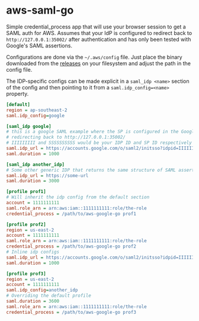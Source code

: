 # aws-saml-go
Simple credential_process app that will use your browser session to get a SAML auth for AWS.
Assumes that your IdP is configured to redirect back to `http://127.0.0.1:35002/` after authentication and has only been
tested with Google's SAML assertions.

Configurations are done via the `~/.aws/config` file. Just place the binary downloaded from 
the [releases](https://github.com/henriquevcosta/aws-saml-go/releases) on your filesystem
and adjust the path in the config file.

The IDP-specific configs can be made explicit in a `saml_idp <name>` section of the config and then pointing to it from a `saml.idp_config=<name>` property.

```ini
[default]
region = ap-southeast-2
saml.idp_config=google

[saml_idp google]
# this is a google SAML example where the SP is configured in the Google Admin console as
# redirecting back to http://127.0.0.1:35002/
# IIIIIIIII and SSSSSSSSSS would be your IDP ID and SP ID respectively
saml.idp_url = https://accounts.google.com/o/saml2/initsso?idpid=IIIIIIIII&spid=SSSSSSSSSS&forceauthn=false
saml.duration = 1000

[saml_idp another_idp]
# Some other generic IDP that returns the same structure of SAML assertion as google
saml.idp_url = https://some-url
saml.duration = 3000

[profile prof1]
# Will inherit the idp config from the default section
account = 1111111111
saml.role_arn = arn:aws:iam::1111111111:role/the-role
credential_process = /path/to/aws-google-go prof1

[profile prof2]
region = us-east-2
account = 1111111111
saml.role_arn = arn:aws:iam::1111111111:role/the-role
credential_process = /path/to/aws-google-go prof2
# Inline idp configs
saml.idp_url = https://accounts.google.com/o/saml2/initsso?idpid=IIIIIIIII&spid=SSSSSSSSSS&forceauthn=false
saml.duration = 1000

[profile prof3]
region = us-east-2
account = 1111111111
saml.idp_config=another_idp
# Overriding the default profile
saml.duration = 3600
saml.role_arn = arn:aws:iam::1111111111:role/the-role
credential_process = /path/to/aws-google-go prof3

```
